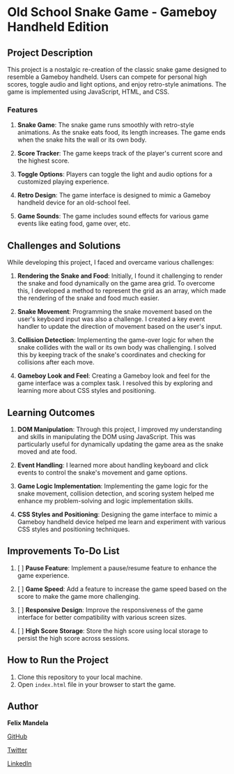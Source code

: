 # Old School Snake Game - Gameboy Handheld Edition

## Project Description

This project is a nostalgic re-creation of the classic snake game designed to resemble a Gameboy handheld. Users can compete for personal high scores, toggle audio and light options, and enjoy retro-style animations. The game is implemented using JavaScript, HTML, and CSS.

### Features

1. **Snake Game**: The snake game runs smoothly with retro-style animations. As the snake eats food, its length increases. The game ends when the snake hits the wall or its own body.

2. **Score Tracker**: The game keeps track of the player's current score and the highest score.

3. **Toggle Options**: Players can toggle the light and audio options for a customized playing experience.

4. **Retro Design**: The game interface is designed to mimic a Gameboy handheld device for an old-school feel.

5. **Game Sounds**: The game includes sound effects for various game events like eating food, game over, etc.

## Challenges and Solutions

While developing this project, I faced and overcame various challenges:

1. **Rendering the Snake and Food**: Initially, I found it challenging to render the snake and food dynamically on the game area grid. To overcome this, I developed a method to represent the grid as an array, which made the rendering of the snake and food much easier.

2. **Snake Movement**: Programming the snake movement based on the user's keyboard input was also a challenge. I created a key event handler to update the direction of movement based on the user's input.

3. **Collision Detection**: Implementing the game-over logic for when the snake collides with the wall or its own body was challenging. I solved this by keeping track of the snake's coordinates and checking for collisions after each move.

4. **Gameboy Look and Feel**: Creating a Gameboy look and feel for the game interface was a complex task. I resolved this by exploring and learning more about CSS styles and positioning.

## Learning Outcomes

1. **DOM Manipulation**: Through this project, I improved my understanding and skills in manipulating the DOM using JavaScript. This was particularly useful for dynamically updating the game area as the snake moved and ate food.

2. **Event Handling**: I learned more about handling keyboard and click events to control the snake's movement and game options.

3. **Game Logic Implementation**: Implementing the game logic for the snake movement, collision detection, and scoring system helped me enhance my problem-solving and logic implementation skills.

4. **CSS Styles and Positioning**: Designing the game interface to mimic a Gameboy handheld device helped me learn and experiment with various CSS styles and positioning techniques.

## Improvements To-Do List

1. [ ] **Pause Feature**: Implement a pause/resume feature to enhance the game experience.

2. [ ] **Game Speed**: Add a feature to increase the game speed based on the score to make the game more challenging.

3. [ ] **Responsive Design**: Improve the responsiveness of the game interface for better compatibility with various screen sizes.

4. [ ] **High Score Storage**: Store the high score using local storage to persist the high score across sessions.

## How to Run the Project

1. Clone this repository to your local machine.
2. Open `index.html` file in your browser to start the game.

## Author

**Felix Mandela**

[GitHub](https://github.com/felixmandela)

[Twitter](https://twitter.com/flxmandela)

[LinkedIn](https://www.linkedin.com/in/felixmandela/)
